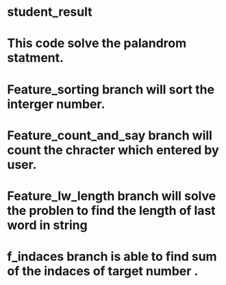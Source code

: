 # student_result
# This code solve the palandrom statment. 
# Feature_sorting branch will sort the interger number.
# Feature_count_and_say branch will count the chracter which entered by user.
# Feature_lw_length branch will solve the problen to find the length of last word in string 
# f_indaces branch is able to find sum of the indaces of target number . 